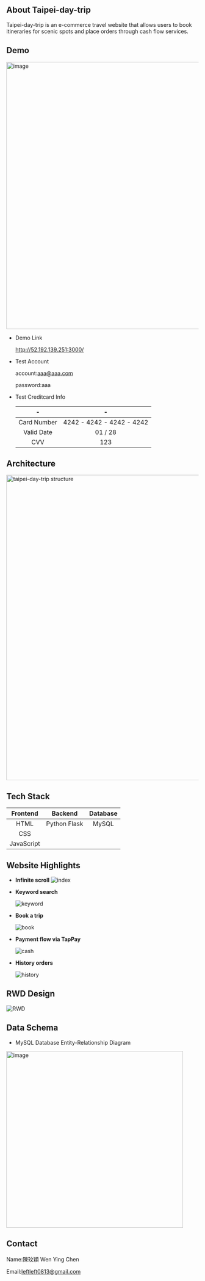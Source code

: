 ## About Taipei-day-trip
Taipei-day-trip is an e-commerce travel website that allows users to book itineraries for scenic spots and place orders through cash flow services.

## Demo


<img width="700" alt="image" src="https://github.com/ismeleft/taipei-day-trip/assets/76611330/0c6d3c6f-dc56-4903-a2c7-3c4d6656f9e9">

- Demo Link
  
    http://52.192.139.251:3000/

- Test Account
  
    account:aaa@aaa.com
    
    password:aaa

- Test Creditcard Info
    
    |- | -| 
    | :----:|:----: |
    | Card Number | 4242 - 4242 - 4242 - 4242 |
    | Valid Date |01 / 28  |
    | CVV|123 | 
    

## Architecture
<img width="800" alt="taipei-day-trip structure" src="https://github.com/ismeleft/taipei-day-trip/assets/76611330/21d00b3e-b024-4850-9115-c2f060ce5a23">

## Tech Stack

| Frontend | Backend | Database |
| :----:|:----: | :----: |
| HTML | Python Flask | MySQL |
| CSS |  |  |
| JavaScript| | |  


## Website Highlights
- **Infinite scroll**
  ![index](https://github.com/ismeleft/taipei-day-trip/assets/76611330/c1b16ee3-ce97-4f36-ba5d-2f44745b07d8)




- **Keyword search**
  
    ![keyword](https://github.com/ismeleft/taipei-day-trip/assets/76611330/3c40228f-488b-4a6b-ba62-ae105a360267)  


- **Book a trip**
  
    ![book](https://github.com/ismeleft/taipei-day-trip/assets/76611330/81e53f3b-f5b2-42c0-a040-b94bbdea02ad)

- **Payment flow via TapPay**
  
    ![cash](https://github.com/ismeleft/taipei-day-trip/assets/76611330/0b4ce126-0ab0-49bb-a424-d82283060902)
  

- **History orders**
  
    ![history](https://github.com/ismeleft/taipei-day-trip/assets/76611330/aacd5e9b-844a-4ab3-80e1-b3a9b49426c8)
  

## RWD Design  
![RWD](https://github.com/ismeleft/taipei-day-trip/assets/76611330/165e5693-f930-4f80-8a35-1f6f04510e4d)





## Data Schema
- MySQL Database Entity-Relationship Diagram

<img width="463" alt="image" src="https://github.com/ismeleft/taipei-day-trip/assets/76611330/9f1f10b7-5dc0-49c7-bfdd-b70cd252a8a9">


## Contact
Name:陳玟穎 Wen Ying Chen  

Email:leftleft0813@gmail.com

